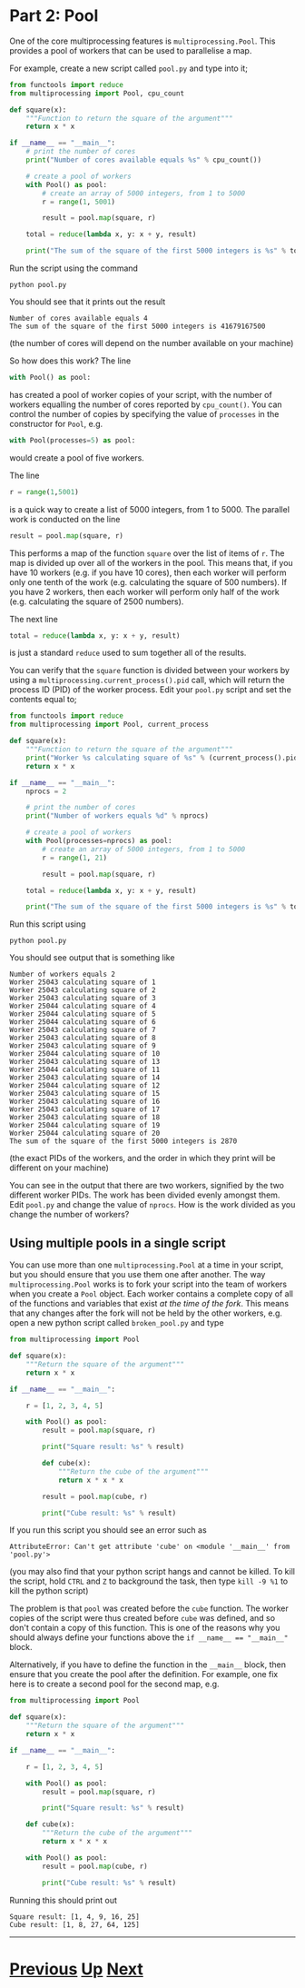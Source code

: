 
# Part 2: Pool

One of the core multiprocessing features is `multiprocessing.Pool`. This
provides a pool of workers that can be used to parallelise a map.

For example, create a new script called `pool.py` and type into it;

```python
from functools import reduce
from multiprocessing import Pool, cpu_count

def square(x):
    """Function to return the square of the argument"""
    return x * x

if __name__ == "__main__":
    # print the number of cores
    print("Number of cores available equals %s" % cpu_count())

    # create a pool of workers
    with Pool() as pool:
        # create an array of 5000 integers, from 1 to 5000
        r = range(1, 5001)

        result = pool.map(square, r)

    total = reduce(lambda x, y: x + y, result)

    print("The sum of the square of the first 5000 integers is %s" % total)

```

Run the script using the command

```
python pool.py
```

You should see that it prints out the result

```
Number of cores available equals 4
The sum of the square of the first 5000 integers is 41679167500
```

(the number of cores will depend on the number available on your machine)

So how does this work? The line

```python
with Pool() as pool:
```

has created a pool of worker copies of your script, with the number of workers
equalling the number of cores reported by `cpu_count()`. You can control the
number of copies by specifying the value of `processes` in the constructor for `Pool`, e.g.

```python
with Pool(processes=5) as pool:
```

would create a pool of five workers.

The line

```python
r = range(1,5001)
```

is a quick way to create a list of 5000 integers, from 1 to 5000. The parallel
work is conducted on the line

```python
result = pool.map(square, r)
```

This performs a map of the function `square` over the list of items of `r`.
The map is divided up over all of the workers in the pool. This means that,
if you have 10 workers (e.g. if you have 10 cores), then each worker
will perform only one tenth of the work (e.g. calculating the square of 500
numbers). If you have 2 workers, then each worker will perform only half of 
the work (e.g. calculating the square of 2500 numbers).

The next line

```python
total = reduce(lambda x, y: x + y, result)
```

is just a standard `reduce` used to sum together all of the results.

You can verify that the `square` function is divided between your workers
by using a `multiprocessing.current_process().pid` call, which will
return the process ID (PID) of the worker process. Edit your `pool.py`
script and set the contents equal to;

```python
from functools import reduce
from multiprocessing import Pool, current_process

def square(x):
    """Function to return the square of the argument"""
    print("Worker %s calculating square of %s" % (current_process().pid, x))
    return x * x

if __name__ == "__main__":
    nprocs = 2

    # print the number of cores
    print("Number of workers equals %d" % nprocs)

    # create a pool of workers
    with Pool(processes=nprocs) as pool:
        # create an array of 5000 integers, from 1 to 5000
        r = range(1, 21)

        result = pool.map(square, r)

    total = reduce(lambda x, y: x + y, result)

    print("The sum of the square of the first 5000 integers is %s" % total)

```

Run this script using

```
python pool.py
```

You should see output that is something like

```
Number of workers equals 2
Worker 25043 calculating square of 1
Worker 25043 calculating square of 2
Worker 25043 calculating square of 3
Worker 25044 calculating square of 4
Worker 25044 calculating square of 5
Worker 25044 calculating square of 6
Worker 25043 calculating square of 7
Worker 25043 calculating square of 8
Worker 25043 calculating square of 9
Worker 25044 calculating square of 10
Worker 25043 calculating square of 13
Worker 25044 calculating square of 11
Worker 25043 calculating square of 14
Worker 25044 calculating square of 12
Worker 25043 calculating square of 15
Worker 25043 calculating square of 16
Worker 25043 calculating square of 17
Worker 25043 calculating square of 18
Worker 25044 calculating square of 19
Worker 25044 calculating square of 20
The sum of the square of the first 5000 integers is 2870
```

(the exact PIDs of the workers, and the order in which they print
will be different on your machine)

You can see in the output that there are two workers, signified by the
two different worker PIDs. The work has been divided evenly amongst
them. Edit `pool.py` and change the value of `nprocs`. How is the work
divided as you change the number of workers?

## Using multiple pools in a single script

You can use more than one `multiprocessing.Pool` at a time in your script,
but you should ensure that you use them one after another. The way
`multiprocessing.Pool` works is to fork your script into the team of workers
 when you create a `Pool` object. Each worker contains a complete copy of all
of the functions and variables that exist *at the time of the fork*. This
means that any changes after the fork will not be held by the other workers,
e.g. open a new python script called `broken_pool.py` and type

```python
from multiprocessing import Pool

def square(x):
    """Return the square of the argument"""
    return x * x

if __name__ == "__main__":

    r = [1, 2, 3, 4, 5]

    with Pool() as pool:
        result = pool.map(square, r)

        print("Square result: %s" % result)

        def cube(x):
            """Return the cube of the argument"""
            return x * x * x

        result = pool.map(cube, r)

        print("Cube result: %s" % result)

```

If you run this script you should see an error such as

```
AttributeError: Can't get attribute 'cube' on <module '__main__' from 'pool.py'>
```

(you may also find that your python script hangs and cannot be
killed. To kill the script, hold `CTRL` and `Z` to background 
the task, then type `kill -9 %1` to kill the python script)

The problem is that `pool` was created before the `cube` function.
The worker copies of the script were thus created before `cube` 
was defined, and so don't contain a copy of this function. This
is one of the reasons why you should always define your functions
above the `if __name__ == "__main__"` block.

Alternatively, if you have to define the function in the 
`__main__` block, then ensure
that you create the pool after the definition. For example, one
fix here is to create a second pool for the second map, e.g.

```python
from multiprocessing import Pool

def square(x):
    """Return the square of the argument"""
    return x * x

if __name__ == "__main__":

    r = [1, 2, 3, 4, 5]

    with Pool() as pool:
        result = pool.map(square, r)

        print("Square result: %s" % result)

    def cube(x):
        """Return the cube of the argument"""
        return x * x * x

    with Pool() as pool:
        result = pool.map(cube, r)

        print("Cube result: %s" % result)
```

Running this should print out

```
Square result: [1, 4, 9, 16, 25]
Cube result: [1, 8, 27, 64, 125]
```

***

# [Previous](multiprocessing.md) [Up](part2.md) [Next](mapreduce_part2.md)  

